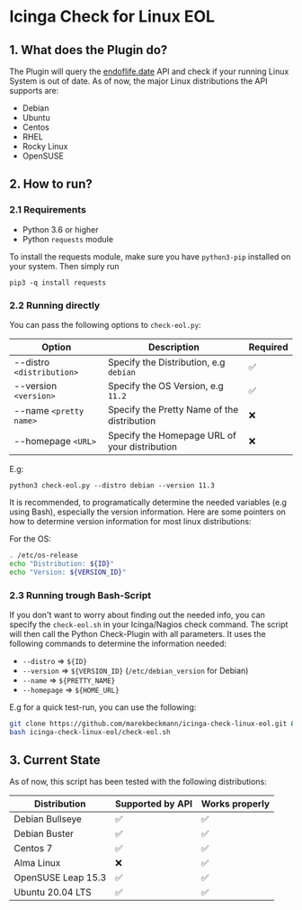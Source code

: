 # Icinga Check for Linux EOL

## 1. What does the Plugin do?

The Plugin will query the [endoflife.date](https://endoflife.date) API and check if your running Linux System is out of date. As of now, the major Linux distributions the API supports are: 

- Debian
- Ubuntu
- Centos
- RHEL
- Rocky Linux
- OpenSUSE

## 2. How to run?

### 2.1 Requirements

- Python 3.6 or higher
- Python `requests` module

To install the requests module, make sure you have `python3-pip` installed on your system. Then simply run

```
pip3 -q install requests
```

### 2.2 Running directly

You can pass the following options to `check-eol.py`: 

| Option                    | Description                                   | Required |
| ------------------------- | --------------------------------------------- | -------- |
| --distro `<distribution>` | Specify the Distribution, e.g `debian`        | ✅        |
| --version `<version>`     | Specify the OS Version, e.g `11.2`            | ✅        |
| --name `<pretty name>`    | Specify the Pretty Name of the distribution   | ❌        |
| --homepage `<URL>`        | Specify the Homepage URL of your distribution | ❌        |

E.g: 
```
python3 check-eol.py --distro debian --version 11.3
```

It is recommended, to programatically determine the needed variables (e.g using Bash), especially the version information. Here are some pointers on how to determine version information for most linux distributions: 

For the OS: 
```bash
. /etc/os-release
echo "Distribution: ${ID}"
echo "Version: ${VERSION_ID}"
```

### 2.3 Running trough Bash-Script

If you don't want to worry about finding out the needed info, you can specify the `check-eol.sh` in your Icinga/Nagios check command. The script will then call the Python Check-Plugin with all parameters. It uses the following commands to determine the information needed: 

- `--distro` => `${ID}` 
- `--version` => `${VERSION_ID}` (`/etc/debian_version` for Debian)
- `--name` => `${PRETTY_NAME}` 
- `--homepage` => `${HOME_URL}`

E.g for a quick test-run, you can use the following: 
```bash
git clone https://github.com/marekbeckmann/icinga-check-linux-eol.git && \
bash icinga-check-linux-eol/check-eol.sh
```

## 3. Current State
As of now, this script has been tested with the following distributions: 

| Distribution       | Supported by API | Works properly |
| ------------------ | ---------------- | -------------- |
| Debian Bullseye    | ✅                | ✅              |
| Debian Buster      | ✅                | ✅              |
| Centos 7           | ✅                | ✅              |
| Alma Linux         | ❌                | ✅              |
| OpenSUSE Leap 15.3 | ✅                | ✅              |
| Ubuntu 20.04 LTS   | ✅                | ✅              |